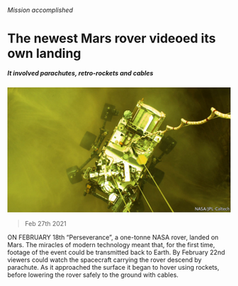 ###### Mission accomplished

# The newest Mars rover videoed its own landing 

##### It involved parachutes, retro-rockets and cables 

![image](images/20210227_STP004_0.jpg) 

> Feb 27th 2021 


ON FEBRUARY 18th “Perseverance”, a one-tonne NASA rover, landed on Mars. The miracles of modern technology meant that, for the first time, footage of the event could be transmitted back to Earth. By February 22nd viewers could watch the spacecraft carrying the rover descend by parachute. As it approached the surface it began to hover using rockets, before lowering the rover safely to the ground with cables.

